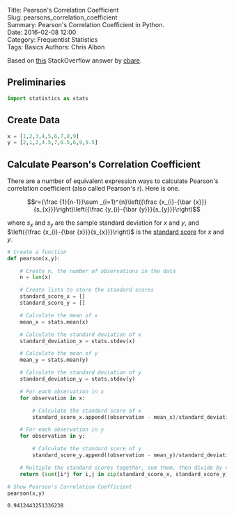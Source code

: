 Title: Pearson's Correlation Coefficient  
Slug: pearsons_correlation_coefficient  
Summary: Pearson's Correlation Coefficient in Python.    
Date: 2016-02-08 12:00  
Category: Frequentist Statistics  
Tags: Basics
Authors: Chris Albon  

Based on [this](http://stackoverflow.com/a/17389980/2935984) StackOverflow answer by [cbare](http://stackoverflow.com/users/199166/cbare).

## Preliminaries


```python
import statistics as stats
```

## Create Data


```python
x = [1,2,3,4,5,6,7,8,9]
y = [2,1,2,4.5,7,6.5,6,9,9.5]
```

## Calculate Pearson's Correlation Coefficient

There are a number of equivalent expression ways to calculate Pearson's correlation coefficient (also called Pearson's r). Here is one.

$$r={\frac {1}{n-1}}\sum _{i=1}^{n}\left({\frac {x_{i}-{\bar {x}}}{s_{x}}}\right)\left({\frac {y_{i}-{\bar {y}}}{s_{y}}}\right)$$

where $s_{x}$ and $s_{y}$ are the sample standard deviation for $x$ and $y$, and $\left({\frac {x_{i}-{\bar {x}}}{s_{x}}}\right)$ is the [standard score](https://en.wikipedia.org/wiki/Standard_score) for $x$ and $y$.


```python
# Create a function
def pearson(x,y):

    # Create n, the number of observations in the data
    n = len(x)

    # Create lists to store the standard scores
    standard_score_x = []
    standard_score_y = []

    # Calculate the mean of x
    mean_x = stats.mean(x)

    # Calculate the standard deviation of x
    standard_deviation_x = stats.stdev(x)

    # Calculate the mean of y
    mean_y = stats.mean(y)

    # Calculate the standard deviation of y
    standard_deviation_y = stats.stdev(y)

    # For each observation in x
    for observation in x:

        # Calculate the standard score of x
        standard_score_x.append((observation - mean_x)/standard_deviation_x)

    # For each observation in y
    for observation in y:

        # Calculate the standard score of y
        standard_score_y.append((observation - mean_y)/standard_deviation_y)

    # Multiple the standard scores together, sum them, then divide by n-1, return that value
    return (sum([i*j for i,j in zip(standard_score_x, standard_score_y)]))/(n-1)
```


```python
# Show Pearson's Correlation Coefficient
pearson(x,y)
```




    0.9412443251336238
